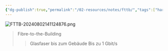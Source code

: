 ```yaml
---
{"dg-publish":true,"permalink":"/02-resources/notes/fttb/","tags":["hardware","netzwerk"]}
---
```


![FTTB-20240802141124876.png](/img/user/02%20-%20RESOURCES/Files/FTTB-20240802141124876.png)
>Fibre-to-the-Building
>>Glasfaser bis zum Gebäude
>>Bis zu 1 Gbit/s